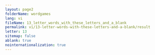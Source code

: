 ```yaml
---
layout: page2
folderName: wordgames
lang: vi
fileName: 13_letter_words_with_these_letters_and_a_blank
permalink: vi/13-letter-words-with-these-letters-and-a-blank/result
letter: 13
sitemap: false
ablank: true
nointernationalization: true
---
```

